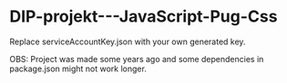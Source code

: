 # DIP-projekt---JavaScript-Pug-Css


Replace serviceAccountKey.json with your own generated key.

OBS: Project was made some years ago and some dependencies in package.json might not work longer.
